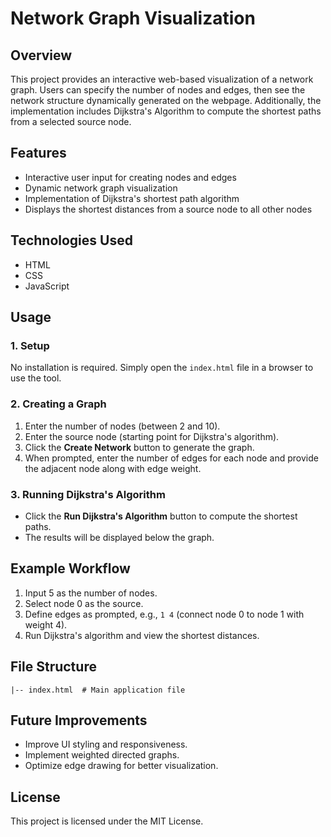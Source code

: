 # Network Graph Visualization

## Overview
This project provides an interactive web-based visualization of a network graph. Users can specify the number of nodes and edges, then see the network structure dynamically generated on the webpage. Additionally, the implementation includes Dijkstra's Algorithm to compute the shortest paths from a selected source node.

## Features
- Interactive user input for creating nodes and edges
- Dynamic network graph visualization
- Implementation of Dijkstra's shortest path algorithm
- Displays the shortest distances from a source node to all other nodes

## Technologies Used
- HTML
- CSS
- JavaScript

## Usage
### 1. Setup
No installation is required. Simply open the `index.html` file in a browser to use the tool.

### 2. Creating a Graph
1. Enter the number of nodes (between 2 and 10).
2. Enter the source node (starting point for Dijkstra's algorithm).
3. Click the **Create Network** button to generate the graph.
4. When prompted, enter the number of edges for each node and provide the adjacent node along with edge weight.

### 3. Running Dijkstra's Algorithm
- Click the **Run Dijkstra's Algorithm** button to compute the shortest paths.
- The results will be displayed below the graph.

## Example Workflow
1. Input 5 as the number of nodes.
2. Select node 0 as the source.
3. Define edges as prompted, e.g., `1 4` (connect node 0 to node 1 with weight 4).
4. Run Dijkstra's algorithm and view the shortest distances.

## File Structure
```
|-- index.html  # Main application file
```

## Future Improvements
- Improve UI styling and responsiveness.
- Implement weighted directed graphs.
- Optimize edge drawing for better visualization.

## License
This project is licensed under the MIT License.

